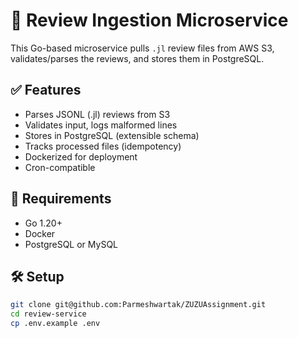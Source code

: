 # 🏨 Review Ingestion Microservice

This Go-based microservice pulls `.jl` review files from AWS S3, validates/parses the reviews, and stores them in PostgreSQL.

## ✅ Features
- Parses JSONL (.jl) reviews from S3
- Validates input, logs malformed lines
- Stores in PostgreSQL (extensible schema)
- Tracks processed files (idempotency)
- Dockerized for deployment
- Cron-compatible

## 🔧 Requirements
- Go 1.20+
- Docker
- PostgreSQL or MySQL

## 🛠️ Setup

```bash
git clone git@github.com:Parmeshwartak/ZUZUAssignment.git
cd review-service
cp .env.example .env

